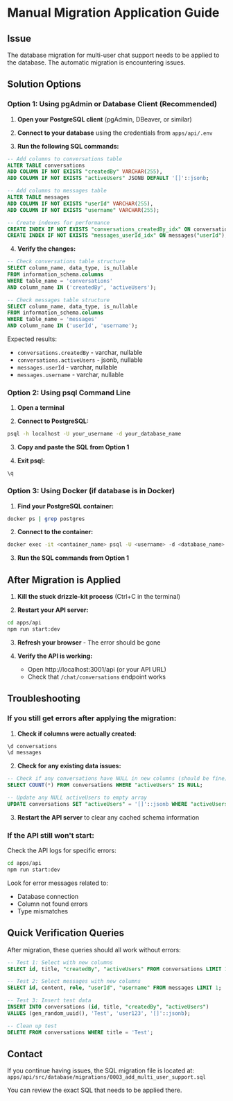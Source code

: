 # Manual Migration Application Guide

## Issue
The database migration for multi-user chat support needs to be applied to the database. The automatic migration is encountering issues.

## Solution Options

### Option 1: Using pgAdmin or Database Client (Recommended)

1. **Open your PostgreSQL client** (pgAdmin, DBeaver, or similar)

2. **Connect to your database** using the credentials from `apps/api/.env`

3. **Run the following SQL commands:**

```sql
-- Add columns to conversations table
ALTER TABLE conversations 
ADD COLUMN IF NOT EXISTS "createdBy" VARCHAR(255),
ADD COLUMN IF NOT EXISTS "activeUsers" JSONB DEFAULT '[]'::jsonb;

-- Add columns to messages table
ALTER TABLE messages
ADD COLUMN IF NOT EXISTS "userId" VARCHAR(255),
ADD COLUMN IF NOT EXISTS "username" VARCHAR(255);

-- Create indexes for performance
CREATE INDEX IF NOT EXISTS "conversations_createdBy_idx" ON conversations("createdBy");
CREATE INDEX IF NOT EXISTS "messages_userId_idx" ON messages("userId");
```

4. **Verify the changes:**

```sql
-- Check conversations table structure
SELECT column_name, data_type, is_nullable 
FROM information_schema.columns 
WHERE table_name = 'conversations' 
AND column_name IN ('createdBy', 'activeUsers');

-- Check messages table structure
SELECT column_name, data_type, is_nullable 
FROM information_schema.columns 
WHERE table_name = 'messages' 
AND column_name IN ('userId', 'username');
```

Expected results:
- `conversations.createdBy` - varchar, nullable
- `conversations.activeUsers` - jsonb, nullable
- `messages.userId` - varchar, nullable
- `messages.username` - varchar, nullable

### Option 2: Using psql Command Line

1. **Open a terminal**

2. **Connect to PostgreSQL:**
```bash
psql -h localhost -U your_username -d your_database_name
```

3. **Copy and paste the SQL from Option 1**

4. **Exit psql:**
```
\q
```

### Option 3: Using Docker (if database is in Docker)

1. **Find your PostgreSQL container:**
```bash
docker ps | grep postgres
```

2. **Connect to the container:**
```bash
docker exec -it <container_name> psql -U <username> -d <database_name>
```

3. **Run the SQL commands from Option 1**

## After Migration is Applied

1. **Kill the stuck drizzle-kit process** (Ctrl+C in the terminal)

2. **Restart your API server:**
```bash
cd apps/api
npm run start:dev
```

3. **Refresh your browser** - The error should be gone

4. **Verify the API is working:**
   - Open http://localhost:3001/api (or your API URL)
   - Check that `/chat/conversations` endpoint works

## Troubleshooting

### If you still get errors after applying the migration:

1. **Check if columns were actually created:**
```sql
\d conversations
\d messages
```

2. **Check for any existing data issues:**
```sql
-- Check if any conversations have NULL in new columns (should be fine)
SELECT COUNT(*) FROM conversations WHERE "activeUsers" IS NULL;

-- Update any NULL activeUsers to empty array
UPDATE conversations SET "activeUsers" = '[]'::jsonb WHERE "activeUsers" IS NULL;
```

3. **Restart the API server** to clear any cached schema information

### If the API still won't start:

Check the API logs for specific errors:
```bash
cd apps/api
npm run start:dev
```

Look for error messages related to:
- Database connection
- Column not found errors
- Type mismatches

## Quick Verification Queries

After migration, these queries should all work without errors:

```sql
-- Test 1: Select with new columns
SELECT id, title, "createdBy", "activeUsers" FROM conversations LIMIT 1;

-- Test 2: Select messages with new columns
SELECT id, content, role, "userId", "username" FROM messages LIMIT 1;

-- Test 3: Insert test data
INSERT INTO conversations (id, title, "createdBy", "activeUsers") 
VALUES (gen_random_uuid(), 'Test', 'user123', '[]'::jsonb);

-- Clean up test
DELETE FROM conversations WHERE title = 'Test';
```

## Contact

If you continue having issues, the SQL migration file is located at:
`apps/api/src/database/migrations/0003_add_multi_user_support.sql`

You can review the exact SQL that needs to be applied there.
